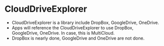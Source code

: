 CloudDriveExplorer
==================
- CloudDriveExplorer is a library include DropBox, GoogleDrive, OneDrive.
- Apps will reference the CloudDriveExplorer to use DropBox, GoogleDrive, OneDrive. In case, this is MultiCloud.
- DropBox is nearly done, GoogleDrive and OneDrive are not done.
